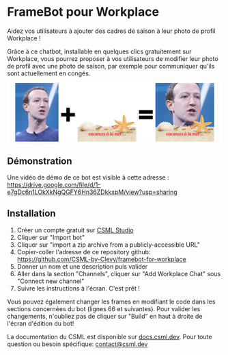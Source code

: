 # FrameBot pour Workplace

Aidez vos utilisateurs à ajouter des cadres de saison à leur photo de profil Workplace !

Grâce à ce chatbot, installable en quelques clics gratuitement sur Workplace, vous pourrez proposer à vos utilisateurs de modifier leur photo de profil avec une photo de saison, par exemple pour communiquer qu'ils sont actuellement en congés.

![](./resources/example.png)

## Démonstration

Une vidéo de démo de ce bot est visible à cette adresse : https://drive.google.com/file/d/1-e7gDc6n1LOkXkNgQGFY6Hn36ZDkkxpM/view?usp=sharing

## Installation

1. Créer un compte gratuit sur [CSML Studio](https://studio.csml.dev)
1. Cliquer sur "Import bot"
1. Cliquer sur "import a zip archive from a publicly-accessible URL"
1. Copier-coller l'adresse de ce repository github: https://github.com/CSML-by-Clevy/framebot-for-workplace
1. Donner un nom et une description puis valider
1. Aller dans la section "Channels", cliquer sur "Add Workplace Chat" sous "Connect new channel"
1. Suivre les instructions à l'écran. C'est prêt !

Vous pouvez également changer les frames en modifiant le code dans les sections concernées du bot (lignes 66 et suivantes). Pour valider les changements, n'oubliez pas de cliquer sur "Build" en haut à droite de l'écran d'édition du bot!

La documentation du CSML est disponible sur [docs.csml.dev](https://docs.csml.dev/studio). Pour toute question ou besoin spécifique: [contact@csml.dev](mailto:contact@csml.dev)
